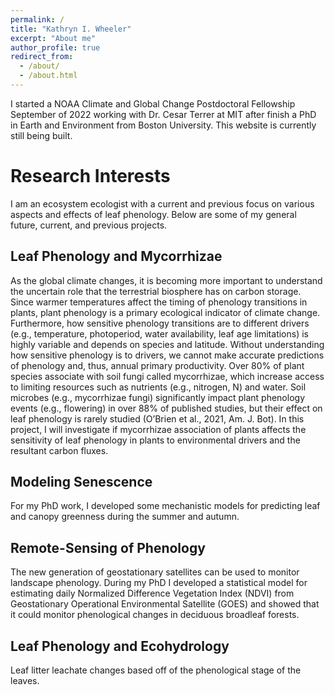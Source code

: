 ```yaml
---
permalink: /
title: "Kathryn I. Wheeler"
excerpt: "About me"
author_profile: true
redirect_from: 
  - /about/
  - /about.html
---
```



I started a NOAA Climate and Global Change Postdoctoral Fellowship September of 2022 working with Dr. Cesar Terrer at MIT after finish a PhD in Earth and Environment from Boston University. This website is currently still being built. 

Research Interests
======
I am an ecosystem ecologist with a current and previous focus on various aspects and effects of leaf phenology. Below are some of my general future, current, and previous projects. 


Leaf Phenology and Mycorrhizae
------
As the global climate changes, it is becoming more important to understand the uncertain role that the terrestrial biosphere has on carbon storage. Since warmer temperatures affect the timing of phenology transitions in plants, plant phenology is a primary ecological indicator of climate change. Furthermore, how sensitive phenology transitions are to different drivers (e.g., temperature, photoperiod, water availability, leaf age limitations) is highly variable and depends on species and latitude. Without understanding how sensitive phenology is to drivers, we cannot make accurate predictions of phenology and, thus, annual primary productivity. 
Over 80% of plant species associate with soil fungi called mycorrhizae, which increase access to limiting resources such as nutrients (e.g., nitrogen, N) and water. Soil microbes (e.g., mycorrhizae fungi) significantly impact plant phenology events (e.g., flowering) in over 88% of published studies, but their effect on leaf phenology is rarely studied (O’Brien et al., 2021, Am. J. Bot). In this project, I will investigate if mycorrhizae association of plants affects the sensitivity of leaf phenology in plants to environmental drivers and the resultant carbon fluxes. 



Modeling Senescence
------
For my PhD work, I developed some mechanistic models for predicting leaf and canopy greenness during the summer and autumn.  

Remote-Sensing of Phenology
------
The new generation of geostationary satellites can be used to monitor landscape phenology. During my PhD I developed a statistical model for estimating daily Normalized Difference Vegetation Index (NDVI) from Geostationary Operational Environmental Satellite (GOES) and showed that it could monitor phenological changes in deciduous broadleaf forests. 


Leaf Phenology and Ecohydrology
------
Leaf litter leachate changes based off of the phenological stage of the leaves. 

